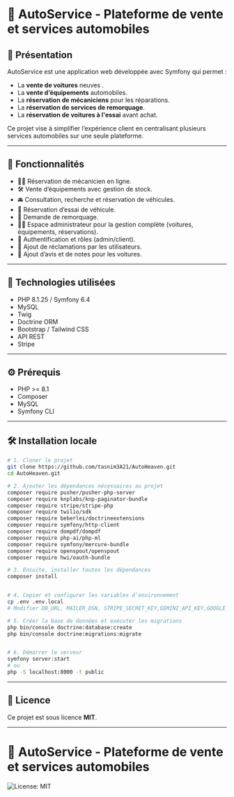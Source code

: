 # 🚗 AutoService - Plateforme de vente et services automobiles

## 📌 Présentation

AutoService est une application web développée avec Symfony qui permet :
- La **vente de voitures** neuves .
- La **vente d’équipements** automobiles.
- La **réservation de mécaniciens** pour les réparations.
- La **réservation de services de remorquage**.
- La **réservation de voitures à l'essai** avant achat.

Ce projet vise à simplifier l’expérience client en centralisant plusieurs services automobiles sur une seule plateforme.

---

## 🚀 Fonctionnalités

- 👨‍🔧 Réservation de mécanicien en ligne.
- 🛠️ Vente d’équipements avec gestion de stock.
- 🚘 Consultation, recherche et réservation de véhicules.
- 🧪 Réservation d’essai de véhicule.
- 🚛 Demande de remorquage.
- 👨‍💼 Espace administrateur pour la gestion complète (voitures, équipements, réservations).
- 🔐 Authentification et rôles (admin/client).
- 📝 Ajout de réclamations par les utilisateurs.
- 🌟 Ajout d’avis et de notes pour les voitures.

---

## 🧰 Technologies utilisées

- PHP 8.1.25 / Symfony 6.4
- MySQL
- Twig
- Doctrine ORM
- Bootstrap / Tailwind CSS
- API REST
- Stripe 
---

## ⚙️ Prérequis

- PHP >= 8.1
- Composer
- MySQL
- Symfony CLI 


---

## 🛠️ Installation locale

```bash
# 1. Cloner le projet
git clone https://github.com/tasnim3A21/AutoHeaven.git
cd AutoHeaven.git

# 2. Ajouter les dépendances nécessaires au projet
composer require pusher/pusher-php-server 
composer require knplabs/knp-paginator-bundle
composer require stripe/stripe-php
composer require twilio/sdk    
composer require beberlei/doctrineextensions
composer require symfony/http-client
composer require dompdf/dompdf
composer require php-ai/php-ml 
composer require symfony/mercure-bundle
composer require openspout/openspout
composer require hwi/oauth-bundle 

# 3. Ensuite, installer toutes les dépendances
composer install


# 4. Copier et configurer les variables d’environnement
cp .env .env.local
# Modifier DB_URL, MAILER_DSN, STRIPE_SECRET_KEY,GEMINI_API_KEY,GOOGLE_RECAPTCHA_SECRET_KEY etc. dans .env.local

# 5. Créer la base de données et exécuter les migrations
php bin/console doctrine:database:create
php bin/console doctrine:migrations:migrate


# 6. Démarrer le serveur
symfony server:start
# ou
php -S localhost:8000 -t public
```


---

## 📜 Licence

Ce projet est sous licence **MIT**. 

---

# 🚗 AutoService - Plateforme de vente et services automobiles  
![License: MIT](https://img.shields.io/badge/License-MIT-yellow.svg)


